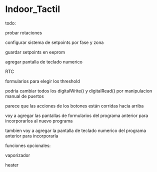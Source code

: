 # Indoor_Tactil
todo:

probar rotaciones

configurar sistema de setpoints por fase y zona

guardar setpoints en eeprom

agregar pantalla de teclado numerico

RTC

formularios para elegir los threshold

podria cambiar todos los digitalWrite() y digitalRead() por manipulacion manual de puertos

parece que las acciones de los botones están corridas hacia arriba

voy a agregar las pantallas de formularios del programa anterior para incorporarlos al nuevo programa

tambien voy a agregar la pantalla de teclado numerico del programa anterior para incorporarla

funciones opcionales:

vaporizador

heater
